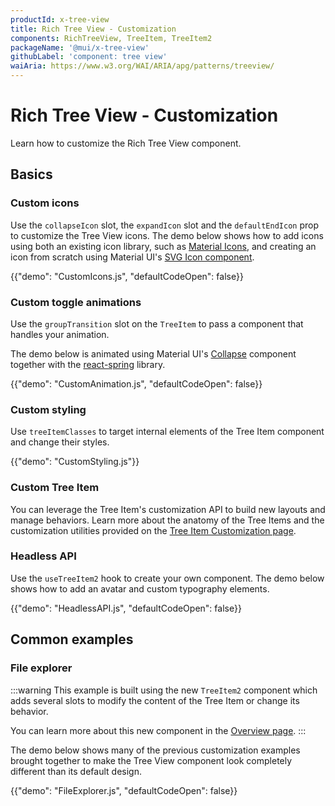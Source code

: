 ```yaml
---
productId: x-tree-view
title: Rich Tree View - Customization
components: RichTreeView, TreeItem, TreeItem2
packageName: '@mui/x-tree-view'
githubLabel: 'component: tree view'
waiAria: https://www.w3.org/WAI/ARIA/apg/patterns/treeview/
---
```


# Rich Tree View - Customization

<p class="description">Learn how to customize the Rich Tree View component.</p>

## Basics

### Custom icons

Use the `collapseIcon` slot, the `expandIcon` slot and the `defaultEndIcon` prop to customize the Tree View icons.
The demo below shows how to add icons using both an existing icon library, such as [Material Icons](/material-ui/material-icons/), and creating an icon from scratch using Material UI's [SVG Icon component](/material-ui/icons/#svgicon).

{{"demo": "CustomIcons.js", "defaultCodeOpen": false}}

### Custom toggle animations

Use the `groupTransition` slot on the `TreeItem` to pass a component that handles your animation.

The demo below is animated using Material UI's [Collapse](/material-ui/transitions/#collapse) component together with the [react-spring](https://www.react-spring.dev/) library.

{{"demo": "CustomAnimation.js", "defaultCodeOpen": false}}

### Custom styling

Use `treeItemClasses` to target internal elements of the Tree Item component and change their styles.

{{"demo": "CustomStyling.js"}}

### Custom Tree Item

You can leverage the Tree Item's customization API to build new layouts and manage behaviors. Learn more about the anatomy of the Tree Items and the customization utilities provided on the [Tree Item Customization page](/x/react-tree-view/#tree-item-components).

### Headless API

Use the `useTreeItem2` hook to create your own component.
The demo below shows how to add an avatar and custom typography elements.

{{"demo": "HeadlessAPI.js", "defaultCodeOpen": false}}

## Common examples

### File explorer

:::warning
This example is built using the new `TreeItem2` component
which adds several slots to modify the content of the Tree Item or change its behavior.

You can learn more about this new component in the [Overview page](/x/react-tree-view/#tree-item-components).
:::

The demo below shows many of the previous customization examples brought together to make the Tree View component look completely different than its default design.

{{"demo": "FileExplorer.js", "defaultCodeOpen": false}}
